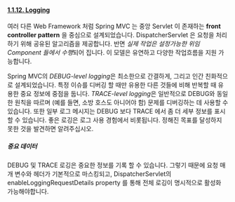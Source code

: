 #### [1.1.12. Logging](https://docs.spring.io/spring/docs/current/spring-framework-reference/web.html#mvc-logging)

여러 다른 Web Framework 처럼 Spring MVC 는 중앙 Servlet 이 존재하는 __front controller pattern__ 을 중심으로 설계되었습니다.
DispatcherServlet 은 요청을 처리하기 위해 공유된 알고리즘을 제공합니다. 반면 *실제 작업은 설정가능한 위임 Component 들에서 수행*되어 집니다.
이 모델은 유연하고 다양한 작업흐름을 지원 가능합니다.

Spring MVC의 *DEBUG-level logging*은 최소한으로 간결하게, 그리고 인간 친화적으로 설계되었습니다. 
특정 이슈를 디버깅 할 때만 유용한 다른 것들에 비해 반복할 때 유용한 중요 정보에 중점을 둡니다.
*TRACE-level logging*은 일반적으로 DEBUG와 동일한 원칙을 따르며 (예를 들면, 소방 호스도 아니어야 함) 문제를 디버깅하는 데 사용할 수 있습니다. 
또한 일부 로그 메시지는 DEBUG 보다 TRACE 에서 좀 더 세부 정보를 표시 할 수 있습니다.
좋은 로깅은 로그 사용 경험에서 비롯됩니다. 정해진 목표를 달성하지 못한 것을 발견하면 알려주십시오.

##### 중요 데이터
DEBUG 및 TRACE 로깅은 중요한 정보를 기록 할 수 있습니다. 그렇기 때문에 요청 매개 변수와 헤더가 기본적으로 마스킹되고, 
DispatcherServlet의 enableLoggingRequestDetails property 를 통해 전체 로깅이 명시적으로 활성화 가능해야합니다.